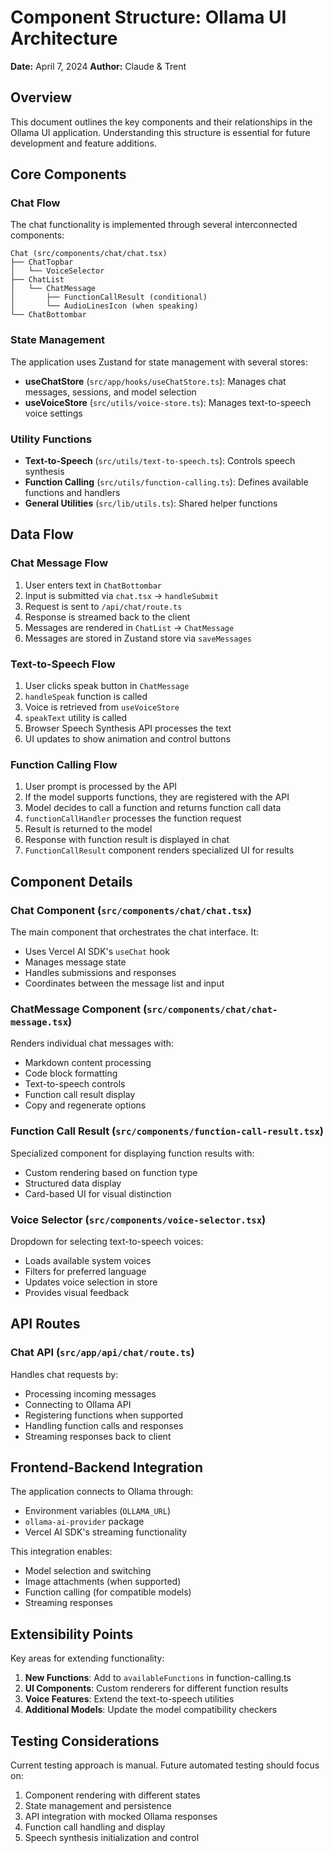# Component Structure: Ollama UI Architecture

**Date:** April 7, 2024
**Author:** Claude & Trent

## Overview

This document outlines the key components and their relationships in the Ollama UI application. Understanding this structure is essential for future development and feature additions.

## Core Components

### Chat Flow

The chat functionality is implemented through several interconnected components:

```
Chat (src/components/chat/chat.tsx)
├── ChatTopbar
│   └── VoiceSelector
├── ChatList
│   └── ChatMessage
│       ├── FunctionCallResult (conditional)
│       └── AudioLinesIcon (when speaking)
└── ChatBottombar
```

### State Management

The application uses Zustand for state management with several stores:

- **useChatStore** (`src/app/hooks/useChatStore.ts`): Manages chat messages, sessions, and model selection
- **useVoiceStore** (`src/utils/voice-store.ts`): Manages text-to-speech voice settings

### Utility Functions

- **Text-to-Speech** (`src/utils/text-to-speech.ts`): Controls speech synthesis
- **Function Calling** (`src/utils/function-calling.ts`): Defines available functions and handlers
- **General Utilities** (`src/lib/utils.ts`): Shared helper functions

## Data Flow

### Chat Message Flow

1. User enters text in `ChatBottombar`
2. Input is submitted via `chat.tsx` -> `handleSubmit`
3. Request is sent to `/api/chat/route.ts`
4. Response is streamed back to the client
5. Messages are rendered in `ChatList` -> `ChatMessage`
6. Messages are stored in Zustand store via `saveMessages`

### Text-to-Speech Flow

1. User clicks speak button in `ChatMessage`
2. `handleSpeak` function is called
3. Voice is retrieved from `useVoiceStore`
4. `speakText` utility is called
5. Browser Speech Synthesis API processes the text
6. UI updates to show animation and control buttons

### Function Calling Flow

1. User prompt is processed by the API
2. If the model supports functions, they are registered with the API
3. Model decides to call a function and returns function call data
4. `functionCallHandler` processes the function request
5. Result is returned to the model
6. Response with function result is displayed in chat
7. `FunctionCallResult` component renders specialized UI for results

## Component Details

### Chat Component (`src/components/chat/chat.tsx`)

The main component that orchestrates the chat interface. It:

- Uses Vercel AI SDK's `useChat` hook
- Manages message state
- Handles submissions and responses
- Coordinates between the message list and input

### ChatMessage Component (`src/components/chat/chat-message.tsx`)

Renders individual chat messages with:

- Markdown content processing
- Code block formatting
- Text-to-speech controls
- Function call result display
- Copy and regenerate options

### Function Call Result (`src/components/function-call-result.tsx`)

Specialized component for displaying function results with:

- Custom rendering based on function type
- Structured data display
- Card-based UI for visual distinction

### Voice Selector (`src/components/voice-selector.tsx`)

Dropdown for selecting text-to-speech voices:

- Loads available system voices
- Filters for preferred language
- Updates voice selection in store
- Provides visual feedback

## API Routes

### Chat API (`src/app/api/chat/route.ts`)

Handles chat requests by:

- Processing incoming messages
- Connecting to Ollama API
- Registering functions when supported
- Handling function calls and responses
- Streaming responses back to client

## Frontend-Backend Integration

The application connects to Ollama through:

- Environment variables (`OLLAMA_URL`)
- `ollama-ai-provider` package
- Vercel AI SDK's streaming functionality

This integration enables:

- Model selection and switching
- Image attachments (when supported)
- Function calling (for compatible models)
- Streaming responses

## Extensibility Points

Key areas for extending functionality:

1. **New Functions**: Add to `availableFunctions` in function-calling.ts
2. **UI Components**: Custom renderers for different function results
3. **Voice Features**: Extend the text-to-speech utilities
4. **Additional Models**: Update the model compatibility checkers

## Testing Considerations

Current testing approach is manual. Future automated testing should focus on:

1. Component rendering with different states
2. State management and persistence
3. API integration with mocked Ollama responses
4. Function call handling and display
5. Speech synthesis initialization and control
